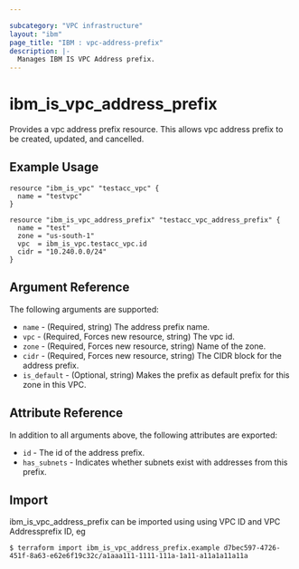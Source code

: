 ```yaml
---

subcategory: "VPC infrastructure"
layout: "ibm"
page_title: "IBM : vpc-address-prefix"
description: |-
  Manages IBM IS VPC Address prefix.
---
```


# ibm\_is_vpc_address_prefix

Provides a vpc address prefix resource. This allows vpc address prefix to be created, updated, and cancelled.


## Example Usage

```hcl
resource "ibm_is_vpc" "testacc_vpc" {
  name = "testvpc"
}

resource "ibm_is_vpc_address_prefix" "testacc_vpc_address_prefix" {
  name = "test"
  zone = "us-south-1"
  vpc  = ibm_is_vpc.testacc_vpc.id
  cidr = "10.240.0.0/24"
}

```

## Argument Reference

The following arguments are supported:

* `name` - (Required, string) The address prefix name.
* `vpc` - (Required, Forces new resource, string) The vpc id. 
* `zone` - (Required, Forces new resource, string) Name of the zone. 
* `cidr` - (Required, Forces new resource, string) The CIDR block for the address prefix. 
* `is_default` - (Optional, string) Makes the prefix as default prefix for this zone in this VPC. 

## Attribute Reference

In addition to all arguments above, the following attributes are exported:

* `id` - The id of the address prefix.
* `has_subnets` - Indicates whether subnets exist with addresses from this prefix.

## Import

ibm_is_vpc_address_prefix can be imported using using VPC ID and VPC Addressprefix  ID, eg

```
$ terraform import ibm_is_vpc_address_prefix.example d7bec597-4726-451f-8a63-e62e6f19c32c/a1aaa111-1111-111a-1a11-a11a1a11a11a
```